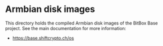 # Armbian disk images

This directory holds the compiled Armbian disk images of the BitBox Base project.
See the main documentation for more information:

* <https://base.shiftcrypto.ch/os>
